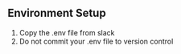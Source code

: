 ## Environment Setup
1. Copy the .env file from slack
2. Do not commit your .env file to version control